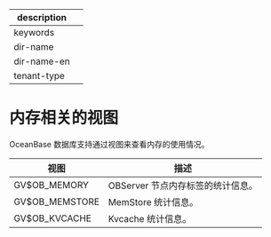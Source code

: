|description||
|---|---|
|keywords||
|dir-name||
|dir-name-en||
|tenant-type||

# 内存相关的视图

OceanBase 数据库支持通过视图来查看内存的使用情况。

|                  视图                  | 描述                                                                | 
|---------------------------------------|----------------------------------------------------------------------|
| GV$OB_MEMORY                         | OBServer 节点内存标签的统计信息。                                           |
| GV$OB_MEMSTORE                       | MemStore 统计信息。                                                    |
| GV$OB_KVCACHE                        | Kvcache 统计信息。                                                     |